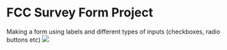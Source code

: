 # FCC Survey Form Project
Making a form using labels and different types of inputs (checkboxes, radio buttons etc)
![](https://i.ibb.co/CbNPJVK/FCC-Survery-Form.png)
